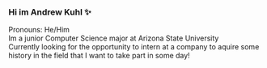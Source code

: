 ### Hi im Andrew Kuhl ✨
Pronouns: He/Him<br />
Im a junior Computer Science major at Arizona State University<br />
Currently looking for the opportunity to intern at a company to aquire some history in the field that I want to take part in some day!<br />

<!--
**andrewkuhl/andrewkuhl** is a ✨ _special_ ✨ repository because its `README.md` (this file) appears on your GitHub profile.

Here are some ideas to get you started:

- 🔭 I’m currently working on ...
- 🌱 I’m currently learning ...
- 👯 I’m looking to collaborate on ...
- 🤔 I’m looking for help with ...
- 💬 Ask me about ...
- 📫 How to reach me: ...
- 😄 Pronouns: ...
- ⚡ Fun fact: ...
-->
